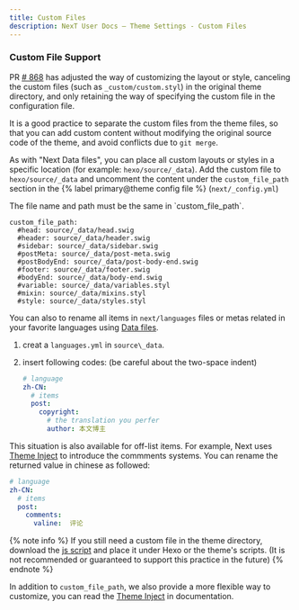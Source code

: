 ```yaml
---
title: Custom Files
description: NexT User Docs – Theme Settings - Custom Files
---
```


### Custom File Support

PR [# 868](https://github.com/theme-next/hexo-theme-next/pull/868) has adjusted the way of customizing the layout or style, canceling the custom files (such as `_custom/custom.styl`) in the original theme directory, and only retaining the way of specifying the custom file in the configuration file.

It is a good practice to separate the custom files from the theme files, so that you can add custom content without modifying the original source code of the theme, and avoid conflicts due to `git merge`.

As with "Next Data files", you can place all custom layouts or styles in a specific location (for example: `hexo/source/_data`). Add the custom file to `hexo/source/_data` and uncomment the content under the `custom_file_path` section in the {% label primary@theme config file %} (`next/_config.yml`)

<div class="note warning"><p>The file name and path must be the same in `custom_file_path`.</p></div>

```
custom_file_path:
  #head: source/_data/head.swig
  #header: source/_data/header.swig
  #sidebar: source/_data/sidebar.swig
  #postMeta: source/_data/post-meta.swig
  #postBodyEnd: source/_data/post-body-end.swig
  #footer: source/_data/footer.swig
  #bodyEnd: source/_data/body-end.swig
  #variable: source/_data/variables.styl
  #mixin: source/_data/mixins.styl
  #style: source/_data/styles.styl
```

You can also to rename all items in `next/languages` files or metas related in your favorite languages using [Data files](/docs/getting-started/configuration).

1. creat a `languages.yml` in `source\_data`.
2. insert following codes: (be careful about the two-space indent)

    ```yaml
    # language
    zh-CN:
      # items
      post:
        copyright:
          # the translation you perfer
          author: 本文博主
    ```

This situation is also available for off-list items. For example, Next uses [Theme Inject](/docs/advanced-settings#Injects) to introduce the commments systems. You can rename the returned value in chinese as followed:

```yaml
# language
zh-CN:
  # items
  post:
    comments:
      valine:  评论
```

{% note info %}
If you still need a custom file in the theme directory, download the [js script](https://gist.github.com/jiangtj/016596bbf9c49f3bd1afbc408d499127) and place it under Hexo or the theme's scripts. (It is not recommended or guaranteed to support this practice in the future)
{% endnote %}

In addition to `custom_file_path`, we also provide a more flexible way to customize, you can read the [Theme Inject](/docs/advanced-settings#Injects) in documentation.
